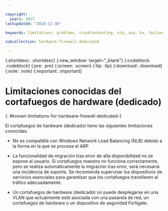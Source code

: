 ```yaml
---

copyright:
  years: 2017
lastupdated: "2018-11-30"

keywords: limitations, problems, troubleshooting, nlb, arp, ha, failover, vlan, gateway

subcollection: hardware-firewall-dedicated

---
```


{:shortdesc: .shortdesc}
{:new_window: target="_blank"}
{:codeblock: .codeblock}
{:pre: .pre}
{:screen: .screen}
{:tip: .tip}
{:download: .download}
{:note: .note}
{:important: .important}

# Limitaciones conocidas del cortafuegos de hardware (dedicado)
{: #known-limitations-for-hardware-firewall-dedicated-}

El cortafuegos de hardware (dedicado) tiene las siguientes limitaciones conocidas:

* No es compatible con Windows Network Load Balancing (NLB) debido a la forma en la que se procesa el ARP

* La funcionalidad de migración tras error de alta disponibilidad no se expone al usuario. Si cortafuegos maestro no funciona correctamente, pero se realiza automáticamente la migración tras error, será necesaria una incidencia de soporte. Se recomienda supervisar los dispositivos de servicios esenciales para garantizar que los cortafuegos transfieren el tráfico adecuadamente.

* Un cortafuegos de hardware (dedicado) no puede desplegarse en una VLAN que actualmente esté asociada con una pasarela de red, un cortafuegos de hardware o un dispositivo de seguridad Fortigate.
